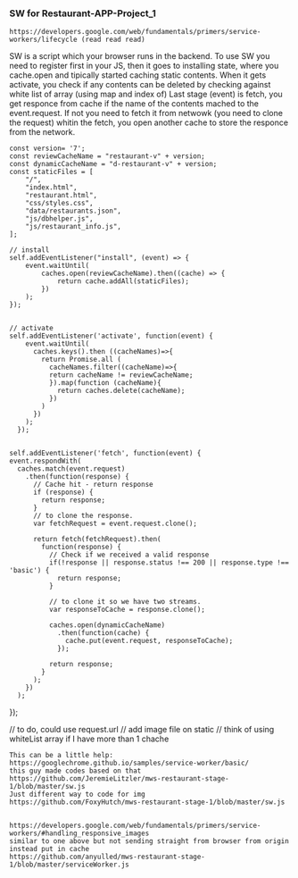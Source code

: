 ### SW for Restaurant-APP-Project_1
    https://developers.google.com/web/fundamentals/primers/service-workers/lifecycle (read read read)
    
SW is a script which your browser runs in the backend. 
To use SW you need to register first in your JS, then it goes to installing state,
where you cache.open and tipically started caching static contents. When it gets activate, 
you check if any contents can be deleted by checking against white list of array (using map and index of)
Last stage (event) is fetch, you get responce from cache if the name of the contents mached to the event.request.
If not you need to fetch it from netwowk (you need to clone the request) whitin the fetch, 
you open another cache to store the responce from the network.
    
    

    const version= '7';
    const reviewCacheName = "restaurant-v" + version;
    const dynamicCacheName = "d-restaurant-v" + version;
    const staticFiles = [
        "/",
        "index.html",
        "restaurant.html",
        "css/styles.css",
        "data/restaurants.json",
        "js/dbhelper.js",
        "js/restaurant_info.js",    
    ];

    // install
    self.addEventListener("install", (event) => {
        event.waitUntil(
            caches.open(reviewCacheName).then((cache) => {
                return cache.addAll(staticFiles);
            })
        );
    });

 
    // activate 
    self.addEventListener('activate', function(event) {
        event.waitUntil(
          caches.keys().then ((cacheNames)=>{
            return Promise.all (
              cacheNames.filter((cacheName)=>{
              return cacheName != reviewCacheName;
              }).map(function (cacheName){
                return caches.delete(cacheName);
              })
            )  
          })
        );
      });


    self.addEventListener('fetch', function(event) {
    event.respondWith(
      caches.match(event.request)
        .then(function(response) {
          // Cache hit - return response
          if (response) {
            return response;
          }
          // to clone the response.
          var fetchRequest = event.request.clone();
  
          return fetch(fetchRequest).then(
            function(response) {
              // Check if we received a valid response
              if(!response || response.status !== 200 || response.type !== 'basic') {
                return response;
              }

              // to clone it so we have two streams.
              var responseToCache = response.clone();
  
              caches.open(dynamicCacheName)
                .then(function(cache) {
                  cache.put(event.request, responseToCache);
                });
  
              return response;
            }
          );
        })
      );
  });

    
// to do, could use request.url
// add image file on static
// think of using whiteList array if I have more than 1 chache


    This can be a little help:
    https://googlechrome.github.io/samples/service-worker/basic/
    this guy made codes based on that
    https://github.com/JeremieLitzler/mws-restaurant-stage-1/blob/master/sw.js
    Just different way to code for img
    https://github.com/FoxyHutch/mws-restaurant-stage-1/blob/master/sw.js


    https://developers.google.com/web/fundamentals/primers/service-workers/#handling_responsive_images
    similar to one above but not sending straight from browser from origin instead put in cache
    https://github.com/anyulled/mws-restaurant-stage-1/blob/master/serviceWorker.js
